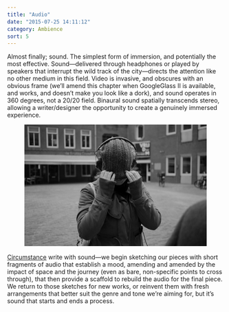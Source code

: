 ```yaml
---
title: "Audio"
date: "2015-07-25 14:11:12"
category: Ambience
sort: 5
---
```


Almost finally; sound. The simplest form of immersion, and potentially
the most effective. Sound—delivered through headphones or played by
speakers that interrupt the wild track of the city—directs the
attention like no other medium in this field. Video is invasive, and
obscures with an obvious frame (we’ll amend this chapter when
GoogleGlass II is available, and works, and doesn’t make you look like a
dork), and sound operates in 360 degrees, not a 20/20 field. Binaural
sound spatially transcends stereo, allowing a writer/designer the
opportunity to create a genuinely immersed experience.

<figure><img src="/images/audio.jpg" alt="Audio"></figure>

[Circumstance](http://wearecircumstance.com)
write with sound—we begin sketching our pieces with short fragments of
audio that establish a mood, amending and amended by the impact of space
and the journey (even as bare, non-specific points to cross through),
that then provide a scaffold to rebuild the audio for the final piece.
We return to those sketches for new works, or reinvent them with fresh
arrangements that better suit the genre and tone we’re aiming for, but
it’s sound that starts and ends a process.
